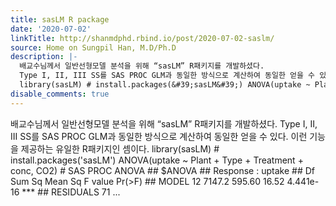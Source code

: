 ```yaml
---
title: sasLM R package
date: '2020-07-02'
linkTitle: http://shanmdphd.rbind.io/post/2020-07-02-saslm/
source: Home on Sungpil Han, M.D/Ph.D
description: |-
  배교수님께서 일반선형모델 분석을 위해 “sasLM” R패키지를 개발하셨다.
  Type I, II, III SS를 SAS PROC GLM과 동일한 방식으로 계산하여 동일한 얻을 수 있다. 이런 기능을 제공하는 유일한 R패키지인 셈이다.
  library(sasLM) # install.packages(&#39;sasLM&#39;) ANOVA(uptake ~ Plant + Type + Treatment + conc, CO2) # SAS PROC ANOVA ## $ANOVA ## Response : uptake ## Df Sum Sq Mean Sq F value Pr(&gt;F) ## MODEL 12 7147.2 595.60 16.52 4.441e-16 *** ## RESIDUALS 71 ...
disable_comments: true
---
```

배교수님께서 일반선형모델 분석을 위해 “sasLM” R패키지를 개발하셨다.
Type I, II, III SS를 SAS PROC GLM과 동일한 방식으로 계산하여 동일한 얻을 수 있다. 이런 기능을 제공하는 유일한 R패키지인 셈이다.
library(sasLM) # install.packages(&#39;sasLM&#39;) ANOVA(uptake ~ Plant + Type + Treatment + conc, CO2) # SAS PROC ANOVA ## $ANOVA ## Response : uptake ## Df Sum Sq Mean Sq F value Pr(&gt;F) ## MODEL 12 7147.2 595.60 16.52 4.441e-16 *** ## RESIDUALS 71 ...